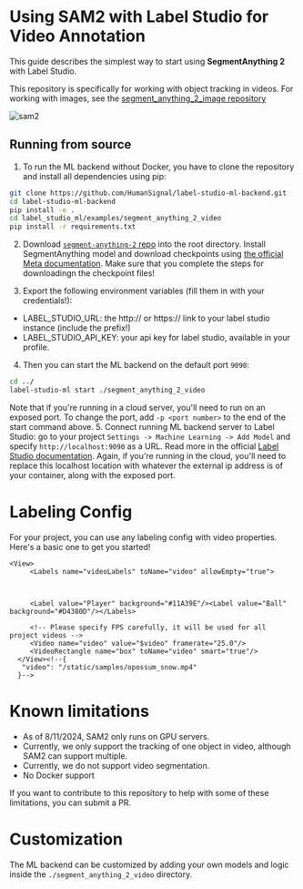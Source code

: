 <!--
---
title: SAM2 with Videos
type: guide
tier: all
order: 15
hide_menu: true
hide_frontmatter_title: true
meta_title: Using SAM2 with Label Studio for Video Annotation
categories:
    - Computer Vision
    - Video Annotation
    - Object Detection
    - Segment Anything Model
image: "/tutorials/sam2-video.png"
---
-->

# Using SAM2 with Label Studio for Video Annotation

This guide describes the simplest way to start using **SegmentAnything 2** with Label Studio.

This repository is specifically for working with object tracking in videos. For working with images, 
see the [segment_anything_2_image repository](https://github.com/HumanSignal/label-studio-ml-backend/tree/master/label_studio_ml/examples/segment_anything_2_image)

![sam2](./Sam2Video.gif)

## Running from source

1. To run the ML backend without Docker, you have to clone the repository and install all dependencies using pip:

```bash
git clone https://github.com/HumanSignal/label-studio-ml-backend.git
cd label-studio-ml-backend
pip install -e .
cd label_studio_ml/examples/segment_anything_2_video
pip install -r requirements.txt
```

2. Download [`segment-anything-2` repo](https://github.com/facebookresearch/segment-anything-2) into the root directory. Install SegmentAnything model and download checkpoints using [the official Meta documentation](https://github.com/facebookresearch/segment-anything-2?tab=readme-ov-file#installation). Make sure that you complete the steps for downloadingn the checkpoint files! 

3. Export the following environment variables (fill them in with your credentials!):
- LABEL_STUDIO_URL: the http:// or https:// link to your label studio instance (include the prefix!) 
- LABEL_STUDIO_API_KEY: your api key for label studio, available in your profile. 

4. Then you can start the ML backend on the default port `9090`:

```bash
cd ../
label-studio-ml start ./segment_anything_2_video
```
Note that if you're running in a cloud server, you'll need to run on an exposed port. To change the port, add `-p <port number>` to the end of the start command above.
5. Connect running ML backend server to Label Studio: go to your project `Settings -> Machine Learning -> Add Model` and specify `http://localhost:9090` as a URL. Read more in the official [Label Studio documentation](https://labelstud.io/guide/ml#Connect-the-model-to-Label-Studio).
 Again, if you're running in the cloud, you'll need to replace this localhost location with whatever the external ip address is of your container, along with the exposed port.

# Labeling Config
For your project, you can use any labeling config with video properties. Here's a basic one to get you started!
     
    <View>
         <Labels name="videoLabels" toName="video" allowEmpty="true">
           
           
           
         <Label value="Player" background="#11A39E"/><Label value="Ball" background="#D4380D"/></Labels>
         
         <!-- Please specify FPS carefully, it will be used for all project videos -->
         <Video name="video" value="$video" framerate="25.0"/>
         <VideoRectangle name="box" toName="video" smart="true"/>
      </View><!--{
       "video": "/static/samples/opossum_snow.mp4"
      }-->


# Known limitations
- As of 8/11/2024, SAM2 only runs on GPU servers. 
- Currently, we only support the tracking of one object in video, although SAM2 can support multiple. 
- Currently, we do not support video segmentation. 
- No Docker support

If you want to contribute to this repository to help with some of these limitations, you can submit a PR. 
# Customization

The ML backend can be customized by adding your own models and logic inside the `./segment_anything_2_video` directory. 